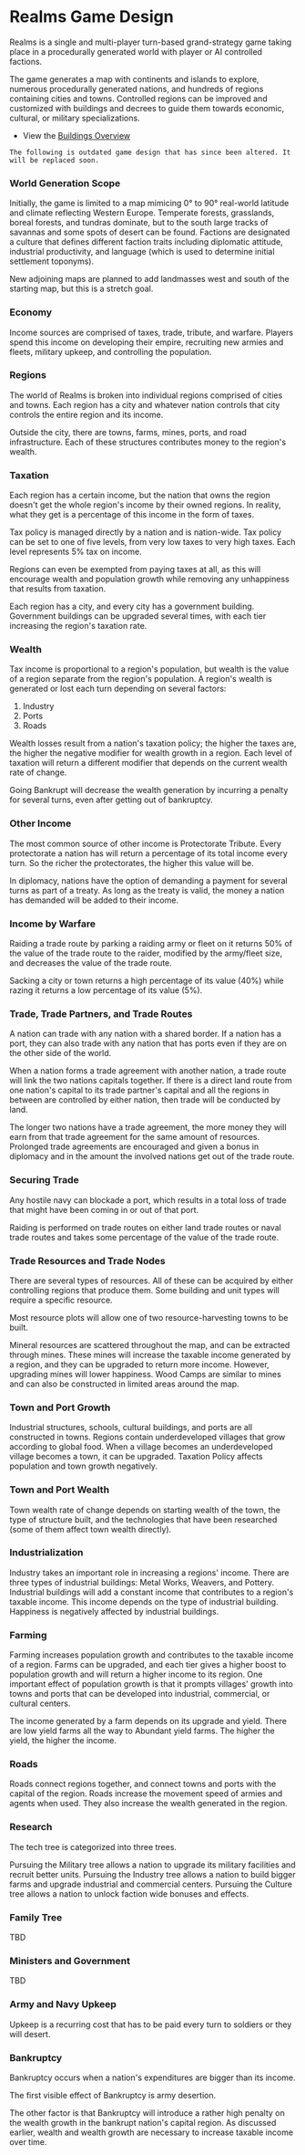 # Realms Game Design

Realms is a single and multi-player turn-based grand-strategy game taking place in a procedurally generated world with player or AI controlled factions.

The game generates a map with continents and islands to explore, numerous procedurally generated nations, and hundreds of regions containing cities and towns. Controlled regions can be improved and customized with buildings and decrees to guide them towards economic, cultural, or military specializations.

- View the [Buildings Overview](buildings)  

```
The following is outdated game design that has since been altered. It will be replaced soon.
```

### World Generation Scope

Initially, the game is limited to a map mimicing 0° to 90° real-world latitude and climate reflecting Western Europe. Temperate forests, grasslands, boreal forests, and tundras dominate, but to the south large tracks of savannas and some spots of desert can be found. Factions are designated a culture that defines different faction traits including diplomatic attitude, industrial productivity, and language (which is used to determine initial settlement toponyms).

New adjoining maps are planned to add landmasses west and south of the starting map, but this is a stretch goal.

### Economy

Income sources are comprised of taxes, trade, tribute, and warfare. Players spend this income on developing their empire, recruiting new armies and fleets, military upkeep, and controlling the population.

### Regions

The world of Realms is broken into individual regions comprised of cities and towns. Each region has a city and whatever nation controls that city controls the entire region and its income.

Outside the city, there are towns, farms, mines, ports, and road infrastructure. Each of these structures contributes money to the region's wealth.

### Taxation

Each region has a certain income, but the nation that owns the region doesn't get the whole region's income by their owned regions. In reality, what they get is a percentage of this income in the form of taxes.

Tax policy is managed directly by a nation and is nation-wide. Tax policy can be set to one of five levels, from very low taxes to very high taxes. Each level represents 5% tax on income.

Regions can even be exempted from paying taxes at all, as this will encourage wealth and population growth while removing any unhappiness that results from taxation.

Each region has a city, and every city has a government building. Government buildings can be upgraded several times, with each tier increasing the region's taxation rate.

### Wealth

Tax income is proportional to a region's population, but wealth is the value of a region separate from the region's population. A region's wealth is generated or lost each turn depending on several factors:

1. Industry
2. Ports
3. Roads

Wealth losses result from a nation's taxation policy; the higher the taxes are, the higher the negative modifier for wealth growth in a region. Each level of taxation will return a different modifier that depends on the current wealth rate of change.

Going Bankrupt will decrease the wealth generation by incurring a penalty for several turns, even after getting out of bankruptcy.

### Other Income

The most common source of other income is Protectorate Tribute. Every protectorate a nation has will return a percentage of its total income every turn. So the richer the protectorates, the higher this value will be.

In diplomacy, nations have the option of demanding a payment for several turns as part of a treaty. As long as the treaty is valid, the money a nation has demanded will be added to their income.

### Income by Warfare

Raiding a trade route by parking a raiding army or fleet on it returns 50% of the value of the trade route to the raider, modified by the army/fleet size, and decreases the value of the trade route.

Sacking a city or town returns a high percentage of its value (40%) while razing it returns a low percentage of its value (5%).

### Trade, Trade Partners, and Trade Routes

A nation can trade with any nation with a shared border. If a nation has a port, they can also trade with any nation that has ports even if they are on the other side of the world.

When a nation forms a trade agreement with another nation, a trade route will link the two nations capitals together. If there is a direct land route from one nation's capital to its trade partner's capital and all the regions in between are controlled by either nation, then trade will be conducted by land.

The longer two nations have a trade agreement, the more money they will earn from that trade agreement for the same amount of resources. Prolonged trade agreements are encouraged and given a bonus in diplomacy and in the amount the involved nations get out of the trade route.

### Securing Trade

Any hostile navy can blockade a port, which results in a total loss of trade that might have been coming in or out of that port.

Raiding is performed on trade routes on either land trade routes or naval trade routes and takes some percentage of the value of the trade route.

### Trade Resources and Trade Nodes

There are several types of resources. All of these can be acquired by either controlling regions that produce them.
Some building and unit types will require a specific resource.

Most resource plots will allow one of two resource-harvesting towns to be built.

Mineral resources are scattered throughout the map, and can be extracted through mines. These mines will increase the taxable income generated by a region, and they can be upgraded to return more income. However, upgrading mines will lower happiness. Wood Camps are similar to mines and can also be constructed in limited areas around the map.

### Town and Port Growth

Industrial structures, schools, cultural buildings, and ports are all constructed in towns. Regions contain underdeveloped villages that grow according to global food. When a village becomes an underdeveloped village becomes a town, it can be upgraded. Taxation Policy affects population and town growth negatively.

### Town and Port Wealth

Town wealth rate of change depends on starting wealth of the town, the type of structure built, and the technologies that have been researched (some of them affect town wealth directly).

### Industrialization

Industry takes an important role in increasing a regions' income. There are three types of industrial buildings: Metal Works, Weavers, and Pottery. Industrial buildings will add a constant income that contributes to a region's taxable income. This income depends on the type of industrial building. Happiness is negatively affected by industrial buildings.

### Farming

Farming increases population growth and contributes to the taxable income of a region. Farms can be upgraded, and each tier gives a higher boost to population growth and will return a higher income to its region. One important effect of population growth is that it prompts villages' growth into towns and ports that can be developed into industrial, commercial, or cultural centers.

The income generated by a farm depends on its upgrade and yield. There are low yield farms all the way to Abundant yield farms. The higher the yield, the higher the income.

### Roads

Roads connect regions together, and connect towns and ports with the capital of the region. Roads increase the movement speed of armies and agents when used. They also increase the wealth generated in the region.

### Research

The tech tree is categorized into three trees.

Pursuing the Military tree allows a nation to upgrade its military facilities and recruit better units.
Pursuing the Industry tree allows a nation to build bigger farms and upgrade industrial and commercial centers.
Pursuing the Culture tree allows a nation to unlock faction wide bonuses and effects.

### Family Tree
TBD

### Ministers and Government
TBD

### Army and Navy Upkeep
Upkeep is a recurring cost that has to be paid every turn to soldiers or they will desert.

### Bankruptcy

Bankruptcy occurs when a nation's expenditures are bigger than its income.

The first visible effect of Bankruptcy is army desertion.

The other factor is that Bankruptcy will introduce a rather high penalty on the wealth growth in the bankrupt nation's capital region. As discussed earlier, wealth and wealth growth are necessary to increase taxable income over time.
